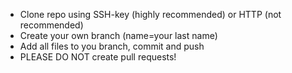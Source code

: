 - Clone repo using SSH-key (highly recommended) or HTTP (not recommended)
- Create your own branch (name=your last name)
- Add all files to you branch, commit and push
- PLEASE DO NOT create pull requests!
